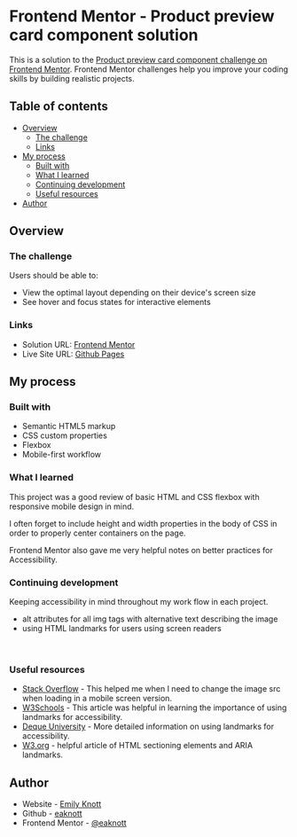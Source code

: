 # Frontend Mentor - Product preview card component solution

This is a solution to the [Product preview card component challenge on Frontend Mentor](https://www.frontendmentor.io/challenges/product-preview-card-component-GO7UmttRfa). Frontend Mentor challenges help you improve your coding skills by building realistic projects. 

## Table of contents

- [Overview](#overview)
  - [The challenge](#the-challenge)
  - [Links](#links)
- [My process](#my-process)
  - [Built with](#built-with)
  - [What I learned](#what-i-learned)
  - [Continuing development](#continuing-development)
  - [Useful resources](#useful-resources)
- [Author](#author)

## Overview

### The challenge

Users should be able to:

- View the optimal layout depending on their device's screen size
- See hover and focus states for interactive elements

### Links

- Solution URL: [Frontend Mentor](https://www.frontendmentor.io/solutions/responsive-product-preview-card-component-vbq7fh6USN)
- Live Site URL: [Github Pages](https://eaknott.github.io/product-preview-card-component/)

## My process

### Built with

- Semantic HTML5 markup
- CSS custom properties
- Flexbox
- Mobile-first workflow

### What I learned

This project was a good review of basic HTML and CSS flexbox with responsive mobile design in mind. 

I often forget to include height and width properties in the body of CSS in order to properly center containers on the page.

Frontend Mentor also gave me very helpful notes on better practices for Accessibility.

### Continuing development

Keeping accessibility in mind throughout my work flow in each project.
- alt attributes for all img tags with alternative text describing the image
- using HTML landmarks for users using screen readers 
    <header>
    <nav>
    <main>
    <aside>
    <section>
    <footer>

### Useful resources

- [Stack Overflow](https://stackoverflow.com/questions/27853884/media-queries-and-image-swapping) - This helped me when I need to change the image src when loading in a mobile screen version.
- [W3Schools](https://www.w3schools.com/accessibility/accessibility_landmarks.php) - This article was helpful in learning the importance of using landmarks for accessibility.
- [Deque University](https://dequeuniversity.com/rules/axe/4.6/landmark-one-main?application=axeAPI) - More detailed information on using landmarks for accessibility.
- [W3.org](https://www.w3.org/WAI/ARIA/apg/patterns/landmarks/examples/HTML5.html) - helpful article of HTML sectioning elements and ARIA landmarks.

## Author

- Website - [Emily Knott](https://www.emilyknott.com)
- Github - [eaknott](https://github.com/eaknott)
- Frontend Mentor - [@eaknott](https://www.frontendmentor.io/profile/eaknott)
